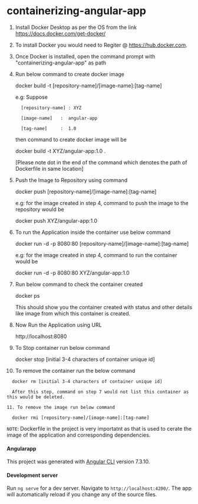 # containerizing-angular-app
1. Install Docker Desktop as per the OS from the link
   https://docs.docker.com/get-docker/

2. To install Docker you would need to Regiter @ https://hub.docker.com. 

3. Once Docker is installed, open the command prompt with "containerizing-angular-app" as path

4. Run below command to create docker image

   docker build -t [repository-name]/[image-name]:[tag-name]
   
   e.g: Suppose 
   
         [repository-name] : XYZ
   
         [image-name]   :  angular-app
         
         [tag-name]     :  1.0
        
   then command to create docker image will be 
   
   docker build -t XYZ/angular-app:1.0 .      
   
   [Please note dot in the end of the command which denotes the path of Dockerfile in same location]
   
 5. Push the Image to Repository using command
 
      docker push [repository-name]/[image-name]:[tag-name]
   
      e.g: for the image created in step 4, command to push the image to the repository would be
   
      docker push XYZ/angular-app:1.0
   
  6. To run the Application inside the container use below command
  
      docker run -d -p 8080:80 [repository-name]/[image-name]:[tag-name]
   
      e.g: for the image created in step 4, command to run the container would be
   
      docker run -d -p 8080:80 XYZ/angular-app:1.0
 
  7. Run below command to check the container created
      
      docker ps
      
     This should show you the container created with status and other details like image from which this container is created.
     
   8. Now Run the Application using URL
      
      http://localhost:8080

   9. To Stop container run below command
   
      docker stop [initial 3-4 characters of container unique id]
      
   10. To remove the container run the below command
   
      docker rm [initial 3-4 characters of container unique id]
      
      After this step, command on step 7 would not list this container as this would be deleted.
      
    11. To remove the image run below command
      
      docker rmi [repository-name]/[image-name]:[tag-name]
     
     
`NOTE`: Dockerfile in the project is very importatnt as that is used to cerate the image of the application and corresponding dependencies. 

#### Angularapp

This project was generated with [Angular CLI](https://github.com/angular/angular-cli) version 7.3.10.

#### Development server

Run `ng serve` for a dev server. Navigate to `http://localhost:4200/`. The app will automatically reload if you change any of the source files.
